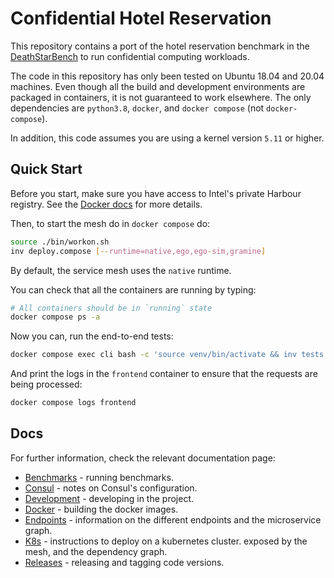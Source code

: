 # Confidential Hotel Reservation

This repository contains a port of the hotel reservation benchmark in the
[DeathStarBench](https://github.com/delimitrou/DeathStarBench) to run
confidential computing workloads.

The code in this repository has only been tested on Ubuntu 18.04 and 20.04
machines. Even though all the build and development environments are packaged
in containers, it is not guaranteed to work elsewhere. The only dependencies
are `python3.8`, `docker`, and `docker compose` (not `docker-compose`).

In addition, this code assumes you are using a kernel version `5.11` or higher.

## Quick Start

Before you start, make sure you have access to Intel's private Harbour registry.
See the [Docker docs](./docs/docker.md) for more details.

Then, to start the mesh do in `docker compose` do:

```bash
source ./bin/workon.sh
inv deploy.compose [--runtime=native,ego,ego-sim,gramine]
```

By default, the service mesh uses the `native` runtime.

You can check that all the containers are running by typing:

```bash
# All containers should be in `running` state
docker compose ps -a
```

Now you can, run the end-to-end tests:

```bash
docker compose exec cli bash -c 'source venv/bin/activate && inv tests.e2e'
```

And print the logs in the `frontend` container to ensure that the requests are
being processed:

```bash
docker compose logs frontend
```

## Docs

For further information, check the relevant documentation page:
* [Benchmarks](./bench/README.md) - running benchmarks.
* [Consul](./docs/consul.md) - notes on Consul's configuration.
* [Development](./docs/development.md) - developing in the project.
* [Docker](./docs/docker.md) - building the docker images.
* [Endpoints](./docs/endpoints.md) - information on the different endpoints and
the microservice graph.
* [K8s](./docs/k8s.md) - instructions to deploy on a kubernetes cluster.
  exposed by the mesh, and the dependency graph.
* [Releases](./docs/releases.md) - releasing and tagging code versions.
